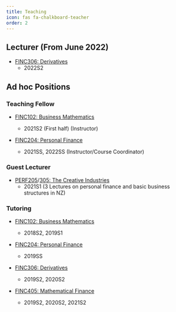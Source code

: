 ```yaml
---
title: Teaching
icon: fas fa-chalkboard-teacher
order: 2
---
```

## Lecturer (From June 2022)
- [FINC306: Derivatives](https://www.otago.ac.nz/courses/papers/index.html?papercode=FINC306)
  - 2022S2

## Ad hoc Positions
### Teaching Fellow
- [FINC102: Business Mathematics](https://www.otago.ac.nz/courses/papers/index.html?papercode=FINC102)
  - 2021S2 (First half) (Instructor)

- [FINC204: Personal Finance](https://www.otago.ac.nz/courses/papers/index.html?papercode=FINC204)
  - 2021SS, 2022SS (Instructor/Course Coordinator)

### Guest Lecturer
- [PERF205](https://www.otago.ac.nz/courses/papers/index.html?papercode=PERF205)/[305: The Creative Industries](https://www.otago.ac.nz/courses/papers/index.html?papercode=PERF305)
  - 2021S1 (3 Lectures on personal finance and basic business structures in NZ)

### Tutoring
- [FINC102: Business Mathematics](https://www.otago.ac.nz/courses/papers/index.html?papercode=FINC102)
  - 2018S2, 2019S1

- [FINC204: Personal Finance](https://www.otago.ac.nz/courses/papers/index.html?papercode=FINC204)
  - 2019SS

- [FINC306: Derivatives](https://www.otago.ac.nz/courses/papers/index.html?papercode=FINC306)
  - 2019S2, 2020S2

- [FINC405: Mathematical Finance](https://www.otago.ac.nz/courses/papers/index.html?papercode=FINC405)
  - 2019S2, 2020S2, 2021S2
